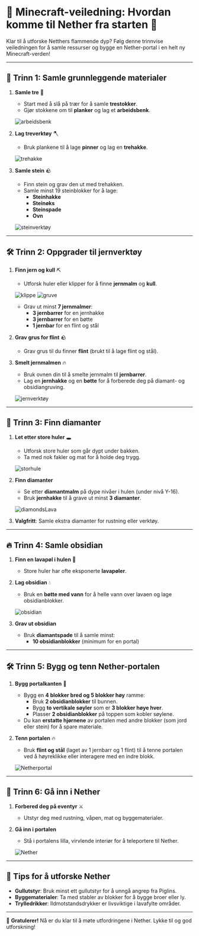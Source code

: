 # 🌌 Minecraft-veiledning: Hvordan komme til Nether fra starten 🌋

Klar til å utforske Netthers flammende dyp? Følg denne trinnvise veiledningen for å samle ressurser og bygge en Nether-portal i en helt ny Minecraft-verden!

---

## 🌲 Trinn 1: Samle grunnleggende materialer

1. **Samle tre** 🌳  
   - Start med å slå på trær for å samle **trestokker**.  
   - Gjør stokkene om til **planker** og lag et **arbeidsbenk**.
   
   ![arbeidsbenk](firstCraft.png)

2. **Lag treverktøy** 🪓  
   - Bruk plankene til å lage **pinner** og lag en **trehakke**.

   ![trehakke](woodTools.png)

3. **Samle stein** 🪨  
   - Finn stein og grav den ut med trehakken.  
   - Samle minst 19 steinblokker for å lage:  
     - **Steinhakke**  
     - **Steinøks**  
     - **Steinspade**  
     - **Ovn**

   ![steinverktøy](stoneTools.png)

---

## 🛠️ Trinn 2: Oppgrader til jernverktøy

1. **Finn jern og kull** ⛏️  
   - Utforsk huler eller klipper for å finne **jernmalm** og **kull**. 

   ![klippe](coast.png) 
   ![gruve](cave.png) 

   - Grav ut minst **7 jernmalmer**:  
     - **3 jernbarrer** for en jernhakke  
     - **3 jernbarrer** for en bøtte  
     - **1 jernbar** for en flint og stål

2. **Grav grus for flint** 🪨  
   - Grav grus til du finner **flint** (brukt til å lage flint og stål).  

3. **Smelt jernmalmen** 🔥  
   - Bruk ovnen din til å smelte jernmalm til **jernbarrer**.  
   - Lag en **jernhakke** og en **bøtte** for å forberede deg på diamant- og obsidiangruving.

   ![jernverktøy](ironTools.png) 
---

## 💎 Trinn 3: Finn diamanter

1. **Let etter store huler** 🕳️  
   - Utforsk store huler som går dypt under bakken.  
   - Ta med nok fakler og mat for å holde deg trygg. 

   ![storhule](largeCave.png) 

2. **Finn diamanter**  
   - Se etter **diamantmalm** på dype nivåer i hulen (under nivå Y-16).  
   - Bruk **jernhakke** til å grave ut minst **3 diamanter**.
   
   ![diamondsLava](diamondsLava.png) 

3. **Valgfritt**: Samle ekstra diamanter for rustning eller verktøy.


---

## 🔥 Trinn 4: Samle obsidian

1. **Finn en lavapøl i hulen** 🌋  
   - Store huler har ofte eksponerte **lavapøler**.  

2. **Lag obsidian** 💧  
   - Bruk en **bøtte med vann** for å helle vann over lavaen og lage obsidianblokker.  

   ![obsidian](WaterObsidian.png) 

3. **Grav ut obsidian**  
   - Bruk **diamantspade** til å samle minst:  
     - **10 obsidianblokker** (minimum for en portal)  

---

## 🛠️ Trinn 5: Bygg og tenn Nether-portalen

1. **Bygg portalkanten** 🧱  
   - Bygg en **4 blokker bred og 5 blokker høy** ramme:  
     - Bruk **2 obsidianblokker** til bunnen.  
     - Bygg **to vertikale søyler** som er **3 blokker høye hver**.  
     - Plasser **2 obsidianblokker** på toppen som kobler søylene.  
   - Du kan **erstatte hjørnene** av portalen med andre blokker (som jord eller stein) for å spare materiale.

2. **Tenn portalen** 🔥  
   - Bruk **flint og stål** (laget av 1 jernbarr og 1 flint) til å tenne portalen ved å høyreklikke eller interagere med en indre blokk.

   ![Netherportal](NetherPortal.png) 

---

## 🚪 Trinn 6: Gå inn i Nether

1. **Forbered deg på eventyr** ⚔️  
   - Utstyr deg med rustning, våpen, mat og byggematerialer.  

2. **Gå inn i portalen**  
   - Stå i portalens lilla, virvlende interiør for å teleportere til Nether.

   ![Nether](Nether.png) 

---

## 🌋 Tips for å utforske Nether

- **Gullutstyr**: Bruk minst ett gullutstyr for å unngå angrep fra Piglins.  
- **Byggematerialer**: Ta med stabler av blokker for å bygge broer eller ly.  
- **Trylledrikker**: Ildmotstandsdrykker er livsviktige i lavafylte områder.  

---

🎉 **Gratulerer!** Nå er du klar til å møte utfordringene i Nether. Lykke til og god utforskning!  
